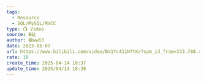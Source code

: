 ```yaml
---
tags:
  - Resource
  - SQL/MySQL/MVCC
type: 📺 Video
source: B站
author: 雯ww63
date: 2023-05-07
url: https://www.bilibili.com/video/BV1Yc411N7tK/?spm_id_from=333.788.recommend_more_video.8&vd_source=84272a2d7f72158b38778819be5bc6ad
rate: 10
create_time: 2025-04-14 18:37
update_time: 2025/04/14 18:38
---
```


